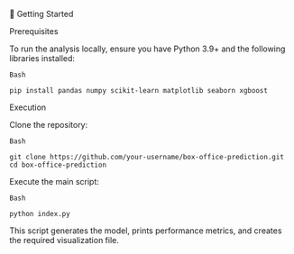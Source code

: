 🚀 Getting Started

Prerequisites

To run the analysis locally, ensure you have Python 3.9+ and the following libraries installed:

    Bash

    pip install pandas numpy scikit-learn matplotlib seaborn xgboost

Execution

Clone the repository:

    Bash

    git clone https://github.com/your-username/box-office-prediction.git
    cd box-office-prediction
    
Execute the main script:

    Bash

    python index.py
    
This script generates the model, prints performance metrics, and creates the required visualization file.
